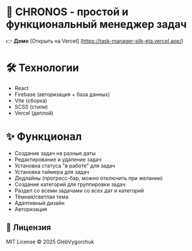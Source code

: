 # 🚀 CHRONOS - простой и функциональный менеджер задач

👉 **Демо** [Открыть на Vercel] (https://task-manager-silk-eta.vercel.app/)

# 🛠 Технологии
- React
- Firebase (авторизация + база данных)
- Vite (сборка)
- SCSS (стили)
- Vercel (деплой)

# ✨ Функционал 
- Создание задач на разные даты
- Редактирование и удаление задач
- Установка статуса "в работе" для задач
- Установка таймера для задач
- Дедлайны (прогресс-бар, можно отключить при желании)
- Создание категорий для группировки задач
- Раздел со всеми задачами со всех дат и категорий
- Тёмная/светлая тема
- Адаптивный дизайн
- Авторизация

## 📄 Лицензия  
MIT License © 2025 GlebVygorchuk 